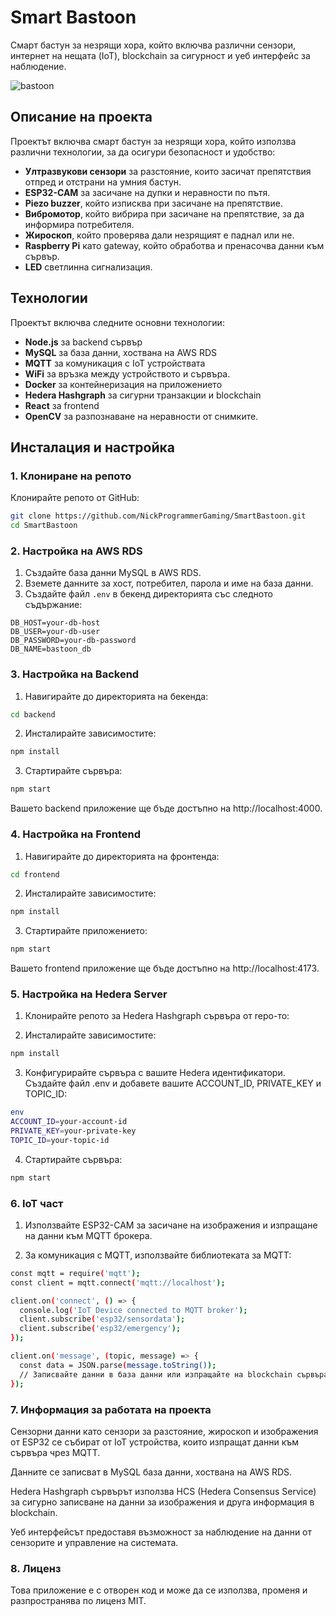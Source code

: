 # Smart Bastoon

Смарт бастун за незрящи хора, който включва различни сензори, интернет на нещата (IoT), blockchain за сигурност и уеб интерфейс за наблюдение.

![bastoon](https://github.com/user-attachments/assets/048e7ef7-c51a-4b81-b634-308204378de0)


## Описание на проекта

Проектът включва смарт бастун за незрящи хора, който използва различни технологии, за да осигури безопасност и удобство:

- **Ултразвукови сензори** за разстояние, които засичат препятствия отпред и отстрани на умния бастун.
- **ESP32-CAM** за засичане на дупки и неравности по пътя.
- **Piezo buzzer**, който изписква при засичане на препятствие.
- **Вибромотор**, който вибрира при засичане на препятствие, за да информира потребителя.
- **Жироскоп**, който проверява дали незрящият е паднал или не.
- **Raspberry Pi** като gateway, който обработва и пренасочва данни към сървър.
- **LED** светлинна сигнализация.

## Технологии

Проектът включва следните основни технологии:

- **Node.js** за backend сървър
- **MySQL** за база данни, хоствана на AWS RDS
- **MQTT** за комуникация с IoT устройствата
- **WiFi** за връзка между устройството и сървъра.
- **Docker** за контейнеризация на приложението
- **Hedera Hashgraph** за сигурни транзакции и blockchain
- **React** за frontend
- **OpenCV** за разпознаване на неравности от снимките.

## Инсталация и настройка

### 1. Клониране на репото

Клонирайте репото от GitHub:

```bash
git clone https://github.com/NickProgrammerGaming/SmartBastoon.git
cd SmartBastoon
```

### 2. Настройка на AWS RDS

1. Създайте база данни MySQL в AWS RDS.
2. Вземете данните за хост, потребител, парола и име на база данни.
3. Създайте файл `.env` в бекенд директорията със следното съдържание:

```env
DB_HOST=your-db-host
DB_USER=your-db-user
DB_PASSWORD=your-db-password
DB_NAME=bastoon_db
```

### 3. Настройка на Backend

1. Навигирайте до директорията на бекенда:

```bash
cd backend
```

2. Инсталирайте зависимостите:

```bash
npm install
```

3. Стартирайте сървъра:

```bash
npm start
```

Вашето backend приложение ще бъде достъпно на http://localhost:4000.

### 4. Настройка на Frontend

1. Навигирайте до директорията на фронтенда:

```bash
cd frontend
```

2. Инсталирайте зависимостите:

```bash
npm install
```

3. Стартирайте приложението:

```bash
npm start
```

Вашето frontend приложение ще бъде достъпно на http://localhost:4173.

### 5. Настройка на Hedera Server

1. Клонирайте репото за Hedera Hashgraph сървъра от repo-то:

2. Инсталирайте зависимостите:

```bash
npm install
```

3. Конфигурирайте сървъра с вашите Hedera идентификатори. Създайте файл .env и добавете вашите ACCOUNT_ID, PRIVATE_KEY и TOPIC_ID:

```bash
env
ACCOUNT_ID=your-account-id
PRIVATE_KEY=your-private-key
TOPIC_ID=your-topic-id
```

4. Стартирайте сървъра:

```bash
npm start
```

### 6. IoT част
1. Използвайте ESP32-CAM за засичане на изображения и изпращане на данни към MQTT брокера.

2. За комуникация с MQTT, използвайте библиотеката за MQTT:

```bash
const mqtt = require('mqtt');
const client = mqtt.connect('mqtt://localhost');

client.on('connect', () => {
  console.log('IoT Device connected to MQTT broker');
  client.subscribe('esp32/sensordata');
  client.subscribe('esp32/emergency');
});

client.on('message', (topic, message) => {
  const data = JSON.parse(message.toString());
  // Записвайте данни в база данни или изпращайте на blockchain сървъра
});
```
### 7. Информация за работата на проекта
Сензорни данни като сензори за разстояние, жироскоп и изображения от ESP32 се събират от IoT устройства, които изпращат данни към сървъра чрез MQTT.

Данните се записват в MySQL база данни, хоствана на AWS RDS.

Hedera Hashgraph сървърът използва HCS (Hedera Consensus Service) за сигурно записване на данни за изображения и друга информация в blockchain.

Уеб интерфейсът предоставя възможност за наблюдение на данни от сензорите и управление на системата.

### 8. Лиценз
Това приложение е с отворен код и може да се използва, променя и разпространява по лиценз MIT.
